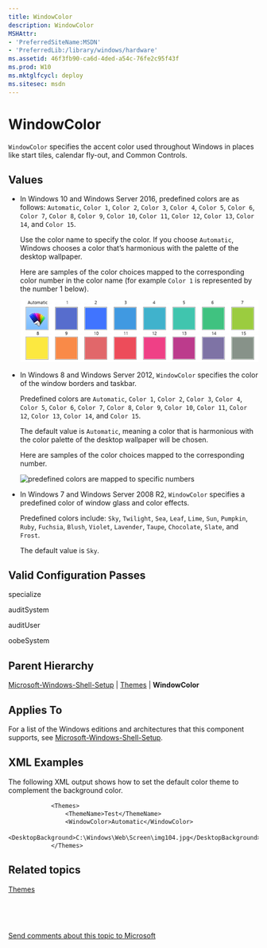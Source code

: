 ```yaml
---
title: WindowColor
description: WindowColor
MSHAttr:
- 'PreferredSiteName:MSDN'
- 'PreferredLib:/library/windows/hardware'
ms.assetid: 46f3fb90-ca6d-4ded-a54c-76fe2c95f43f
ms.prod: W10
ms.mktglfcycl: deploy
ms.sitesec: msdn
---
```


# WindowColor


`WindowColor` specifies the accent color used throughout Windows in places like start tiles, calendar fly-out, and Common Controls.

## Values


-   In Windows 10 and Windows Server 2016, predefined colors are as follows: `Automatic`, `Color 1`, `Color 2`, `Color 3`, `Color 4`, `Color 5`, `Color 6`, `Color 7`, `Color 8`, `Color 9`, `Color 10`, `Color 11`, `Color 12`, `Color 13`, `Color 14`, and `Color 15`.

    Use the color name to specify the color. If you choose `Automatic`, Windows chooses a color that’s harmonious with the palette of the desktop wallpaper.

    Here are samples of the color choices mapped to the corresponding color number in the color name (for example `Color 1` is represented by the number 1 below).

    ![window colors for windows 10](images/win10-windowcolor.png)

-   In Windows 8 and Windows Server 2012, `WindowColor` specifies the color of the window borders and taskbar.

    Predefined colors are `Automatic`, `Color 1`, `Color 2`, `Color 3`, `Color 4`, `Color 5`, `Color 6`, `Color 7`, `Color 8`, `Color 9`, `Color 10`, `Color 11`, `Color 12`, `Color 13`, `Color 14`, and `Color 15`.

    The default value is `Automatic`, meaning a color that is harmonious with the color palette of the desktop wallpaper will be chosen.

    Here are samples of the color choices mapped to the corresponding number.

    ![predefined colors are mapped to specific numbers](unattend-windowcolor-presetcolorsnumbered.jpg)

-   In Windows 7 and Windows Server 2008 R2, `WindowColor` specifies a predefined color of window glass and color effects.

    Predefined colors include: `Sky`, `Twilight`, `Sea`, `Leaf`, `Lime`, `Sun`, `Pumpkin`, `Ruby`, `Fuchsia`, `Blush`, `Violet`, `Lavender`, `Taupe`, `Chocolate`, `Slate`, and `Frost`.

    The default value is `Sky`.

## Valid Configuration Passes


specialize

auditSystem

auditUser

oobeSystem

## Parent Hierarchy


[Microsoft-Windows-Shell-Setup](microsoft-windows-shell-setup-win7-microsoft-windows-shell-setup.md) | [Themes](microsoft-windows-shell-setupthemes.md) | **WindowColor**

## Applies To


For a list of the Windows editions and architectures that this component supports, see [Microsoft-Windows-Shell-Setup](microsoft-windows-shell-setup-win7-microsoft-windows-shell-setup.md).

## XML Examples


The following XML output shows how to set the default color theme to complement the background color.

``` syntax
            <Themes>
                <ThemeName>Test</ThemeName>
                <WindowColor>Automatic</WindowColor>
                <DesktopBackground>C:\Windows\Web\Screen\img104.jpg</DesktopBackground>
            </Themes>
```

## Related topics


[Themes](microsoft-windows-shell-setupthemes.md)

 

 

[Send comments about this topic to Microsoft](mailto:wsddocfb@microsoft.com?subject=Documentation%20feedback%20%5Bp_unattend\p_unattend%5D:%20WindowColor%20%20RELEASE:%20%2810/3/2016%29&body=%0A%0APRIVACY%20STATEMENT%0A%0AWe%20use%20your%20feedback%20to%20improve%20the%20documentation.%20We%20don't%20use%20your%20email%20address%20for%20any%20other%20purpose,%20and%20we'll%20remove%20your%20email%20address%20from%20our%20system%20after%20the%20issue%20that%20you're%20reporting%20is%20fixed.%20While%20we're%20working%20to%20fix%20this%20issue,%20we%20might%20send%20you%20an%20email%20message%20to%20ask%20for%20more%20info.%20Later,%20we%20might%20also%20send%20you%20an%20email%20message%20to%20let%20you%20know%20that%20we've%20addressed%20your%20feedback.%0A%0AFor%20more%20info%20about%20Microsoft's%20privacy%20policy,%20see%20http://privacy.microsoft.com/default.aspx. "Send comments about this topic to Microsoft")





